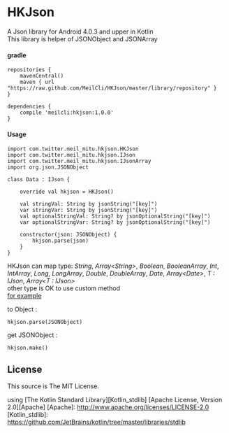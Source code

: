 # HKJson
A Json library for Android 4.0.3 and upper in Kotlin  
This library is helper of JSONObject and JSONArray

#### gradle
	repositories {
	    mavenCentral()
	    maven { url "https://raw.github.com/MeilCli/HKJson/master/library/repository" }
	}
	
	dependencies {
		compile 'meilcli:hkjson:1.0.0'
	}

#### Usage
	import com.twitter.meil_mitu.hkjson.HKJson
	import com.twitter.meil_mitu.hkjson.IJson
	import com.twitter.meil_mitu.hkjson.IJsonArray
	import org.json.JSONObject
	
	class Data : IJson {
	
		override val hkjson = HKJson()
	
		val stringVal: String by jsonString("[key]")
		var stringVar: String by jsonString("[key]")
		val optionalStringVal: String? by jsonOptionalString("[key]")
		var optionalStringVar: String? by jsonOptionalString("[key]")
	
		constructor(json: JSONObject) {
			hkjson.parse(json)
		}
	}
	

HKJson can map type: *String*, *Array\<String\>*, *Boolean*, *BooleanArray*, *Int*, *IntArray*, *Long*, *LongArray*, *Double*, *DoubleArray*, *Date*, *Array\<Date\>*, *T : IJson*, *Array\<T : IJson\>*  
other type is OK to use custom method  
[for example](https://github.com/MeilCli/HKJson/tree/master/library/src/androidTest/java/com/twitter/meil_mitu/hkjson/example)  
  
to Object :  

	hkjson.parse(JSONObject)
	
get JSONObject :   

	hkjson.make()
	


License
----------

This source is The MIT License.

using [The Kotlin Standard Library][Kotlin_stdlib] [Apache License, Version 2.0][Apache]
[Apache]: http://www.apache.org/licenses/LICENSE-2.0
[Kotlin_stdlib]: https://github.com/JetBrains/kotlin/tree/master/libraries/stdlib
